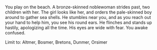 You play on the beach. A bronze-skinned noblewoman strides past, two children with her. The girl looks like her, and orders the pale-skinned boy around to gather
sea shells. He stumbles near you, and as you reach out your hand to help him, you see his round ears. He flinches and stands up hastily, apologizing all the time.
His eyes are wide with fear. You awake confused.

Limit to: Altmer, Bosmer, Bretons, Dunmer, Orsimer
